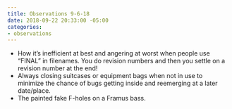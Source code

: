 ```yaml
---
title: Observations 9-6-18
date: 2018-09-22 20:33:00 -05:00
categories:
- observations
---
```


- How it’s inefficient at best and angering at worst when people use “FINAL” in filenames. You do revision numbers and then you settle on a revision number at the end!
- Always closing suitcases or equipment bags when not in use to minimize the chance of bugs getting inside and reemerging at a later date/place.
- The painted fake F-holes on a Framus bass.